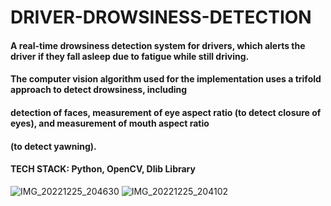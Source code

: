 # DRIVER-DROWSINESS-DETECTION
#### A real-time drowsiness detection system for drivers, which alerts the driver if they fall asleep due to fatigue while still driving.
#### The computer vision algorithm used for the implementation uses a trifold approach to detect drowsiness, including
#### detection of faces, measurement of eye aspect ratio (to detect closure of eyes), and measurement of mouth aspect ratio
#### (to detect yawning).
#### TECH STACK: Python, OpenCV, Dlib Library
![IMG_20221225_204630](https://user-images.githubusercontent.com/77573875/209473476-3927ba69-27ff-4719-8a46-dcdce751a291.jpg)
![IMG_20221225_204102](https://user-images.githubusercontent.com/77573875/209473340-eaadeb59-19ff-4315-8daf-d2eba4282015.jpg)
